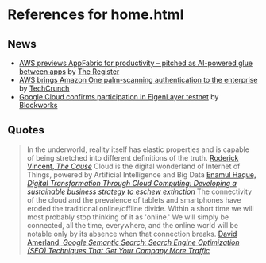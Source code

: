 # References for home.html

## News
- [AWS previews AppFabric for productivity – pitched as AI-powered glue between apps](https://www.theregister.com/2023/11/28/aws_appfabric/) by [The Register](https://www.theregister.com/)
- [AWS brings Amazon One palm-scanning authentication to the enterprise](https://techcrunch.com/2023/11/28/aws-brings-amazon-one-palm-scanning-authentication-technology-to-the-enterprise/?guce_referrer=aHR0cHM6Ly93d3cuZ29vZ2xlLmNvbS8&guce_referrer_sig=AQAAAIqhDEGA0n6Bo6bRsb5mmMnrlgyUxmeb9PflsU-mzSZiFi5eJgfFht7dMnWiHysqjJL3t5Zwnn-bV0q-fxdXW2wWdRMO7PJKJMb3x8kaOIzzFnhVWgiHuGy7KX6_c5ImqeafMNAaTeo_hDf2nTwl4d6t5W_hpmf_8hkmAucjFQH0&guccounter=2) by [TechCrunch](https://techcrunch.com/)
- [Google Cloud confirms participation in EigenLayer testnet](https://blockworks.co/news/google-cloud-participates-eigenlayer-testnet) by [Blockworks](https://blockworks.co/)

## Quotes
> In the underworld, reality itself has elastic properties and is capable of being stretched into different definitions of the truth.
[Roderick Vincent, *The Cause*](https://www.goodreads.com/work/quotes/42708328-the-cause)
> Cloud is the digital wonderland of Internet of Things, powered by Artificial Intelligence and Big Data
[Enamul Haque, *Digital Transformation Through Cloud Computing: Developing a sustainable business strategy to eschew extinction*](https://www.goodreads.com/work/quotes/78492300-digital-transformation-through-cloud-computing-developing-a-sustainable)
> The connectivity of the cloud and the prevalence of tablets and smartphones have eroded the traditional online/offline divide. Within a short time we will most probably stop thinking of it as 'online.' We will simply be connected, all the time, everywhere, and the online world will be notable only by its absence when that connection breaks.
[David Amerland, *Google Semantic Search: Search Engine Optimization (SEO) Techniques That Get Your Company More Traffic*](https://www.goodreads.com/work/quotes/23933277-google-semantic-search-search-engine-optimization-seo-techniques-that)